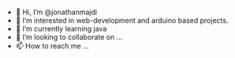 - 👋 Hi, I’m @jonathanmajdi
- 👀 I’m interested in web-development and arduino based projects.
- 🌱 I’m currently learning java
- 💞️ I’m looking to collaborate on ...
- 📫 How to reach me ...

<!---
jonathanmajdi/jonathanmajdi is a ✨ special ✨ repository because its `README.md` (this file) appears on your GitHub profile.
You can click the Preview link to take a look at your changes.
--->
